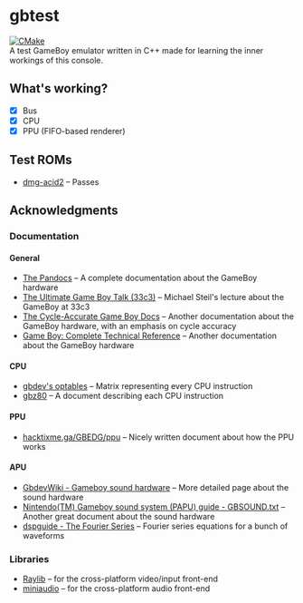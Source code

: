 # gbtest

[![CMake](https://github.com/Kuruyia/gbtest/actions/workflows/cmake.yml/badge.svg?branch=master)](https://github.com/Kuruyia/gbtest/actions/workflows/cmake.yml)  
A test GameBoy emulator written in C++ made for learning the inner workings of this console.

## What's working?

- [x] Bus
- [x] CPU
- [x] PPU (FIFO-based renderer)

## Test ROMs

- [dmg-acid2](https://github.com/mattcurrie/dmg-acid2) – Passes

## Acknowledgments

### Documentation

#### General

- [The Pandocs](https://gbdev.io/pandocs/) – A complete documentation about the GameBoy hardware
- [The Ultimate Game Boy Talk (33c3)](https://youtu.be/HyzD8pNlpwI) – Michael Steil's lecture about the GameBoy at 33c3
- [The Cycle-Accurate Game Boy Docs](https://github.com/AntonioND/giibiiadvance/blob/master/docs/TCAGBD.pdf) – Another
  documentation about the GameBoy hardware, with an emphasis on cycle accuracy
- [Game Boy: Complete Technical Reference](https://gekkio.fi/files/gb-docs/gbctr.pdf) – Another documentation about the
  GameBoy hardware

#### CPU

- [gbdev's optables](https://gbdev.io/gb-opcodes/optables/) – Matrix representing every CPU instruction
- [gbz80](https://rgbds.gbdev.io/docs/v0.5.1/gbz80.7) – A document describing each CPU instruction

#### PPU

- [hacktixme.ga/GBEDG/ppu](https://hacktixme.ga/GBEDG/ppu/) – Nicely written document about how the PPU works

#### APU

- [GbdevWiki - Gameboy sound hardware](https://gbdev.gg8.se/wiki/articles/Gameboy_sound_hardware) – More detailed page
  about the sound hardware
- [Nintendo(TM) Gameboy sound system (PAPU) guide - GBSOUND.txt](http://www.devrs.com/gb/files/hosted/GBSOUND.txt) –
  Another great document about the sound hardware
- [dspguide - The Fourier Series](https://www.dspguide.com/ch13/4.htm) – Fourier series equations for a bunch of
  waveforms

### Libraries

- [Raylib](https://www.raylib.com) – for the cross-platform video/input front-end
- [miniaudio](https://miniaud.io/) – for the cross-platform audio front-end
